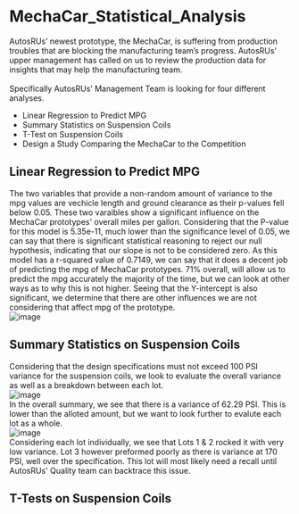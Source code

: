 # MechaCar_Statistical_Analysis
AutosRUs’ newest prototype, the MechaCar, is suffering from production troubles that are blocking the manufacturing team’s progress. AutosRUs’ upper management has called on us to review the production data for insights that may help the manufacturing team.<br>
<br>
Specifically AutosRUs’ Management Team is looking for four different analyses. <br>
* Linear Regression to Predict MPG
* Summary Statistics on Suspension Coils
* T-Test on Suspension Coils
* Design a Study Comparing the MechaCar to the Competition
## Linear Regression to Predict MPG
The two variables that provide a non-random amount of variance to the mpg values are vechicle length and ground clearance as their p-values fell below 0.05. These two varaibles show a significant influence on the MechaCar prototypes' overall miles per gallon. Considering that the P-value for this model is 5.35e-11, much lower than the significance level of 0.05, we can say that there is significant statistical reasoning to reject our null hypothesis, indicating that our slope is not to be considered zero. As this model has a r-squared value of 0.7149, we can say that it does a decent job of predicting the mpg of MechaCar prototypes. 71% overall, will allow us to predict the mpg accurately the majority of the time, but we can look at other ways as to why this is not higher. Seeing that the Y-intercept is also significant, we determine that there are other influences we are not considering that affect mpg of the prototype.<br>
![image](https://user-images.githubusercontent.com/101231388/176707901-0ea8ec9b-1b18-411c-be4c-b6d2c735b9fc.png)<br>
## Summary Statistics on Suspension Coils
Considering that the design specifications must not exceed 100 PSI variance for the suspension coils, we look to evaluate the overall variance as well as a breakdown between each lot. <br>
![image](https://user-images.githubusercontent.com/101231388/176713337-276384d5-010d-49f9-bdf5-141d33121947.png)<br>
In the overall summary, we see that there is a variance of 62.29 PSI. This is lower than the alloted amount, but we want to look further to evalute each lot as a whole.<br>
![image](https://user-images.githubusercontent.com/101231388/176713370-9a0d6062-f111-459f-8031-3f3a97e5b555.png)<br>
Considering each lot individually, we see that Lots 1 & 2 rocked it with very low variance. Lot 3 however preformed poorly as there is variance at 170 PSI, well over the specification. This lot will most likely need a recall until AutosRUs' Quality team can backtrace this issue.
## T-Tests on Suspension Coils
